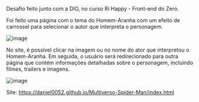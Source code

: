 Desafio feito junto com a DIO, no curso Ri Happy - Front-end do Zero.

Foi feito uma página com o tema do Homem-Aranha com um efeito de carrossel para selecionar o autor que interpreta o personagem.
 
![image](https://github.com/user-attachments/assets/4fa0d67d-27c4-4eea-b8ad-5d7865f9ae4e)

No site, é possível clicar na imagem ou no nome do ator que interpretou o Homem-Aranha. Em seguida, o usuário será redirecionado para outra página que contém informações detalhadas sobre o personagem, incluindo filmes, trailers e imagens.

![image](https://github.com/user-attachments/assets/f1bef0f9-cbba-465e-8b65-679615ea0132)

Site: https://daniel0052.github.io/Multiverso-Spider-Man/index.html

